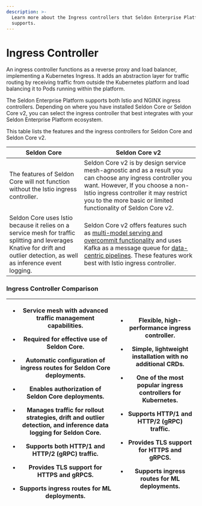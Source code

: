 ```yaml
---
description: >-
  Learn more about the Ingress controllers that Seldon Enterprise Platform
  supports.
---
```


# Ingress Controller

An ingress controller functions as a reverse proxy and load balancer, implementing a Kubernetes Ingress. It adds an abstraction layer for traffic routing by receiving traffic from outside the Kubernetes platform and load balancing it to Pods running within the platform.

The Seldon Enterprise Platform supports both Istio and NGINX ingress controllers. Depending on where you have installed Seldon Core or Seldon Core v2, you can select the ingress controller that best integrates with your Seldon Enterprise Platform ecosystem.

This table lists the features and the ingress controllers for Seldon Core and Seldon Core v2.

<table><thead><tr><th width="252">Seldon Core</th><th width="415">Seldon Core v2</th></tr></thead><tbody><tr><td>The features of Seldon Core will not function without the Istio ingress controller.</td><td>Seldon Core v2 is by design service mesh-agnostic and as a result you can choose any ingress controller you want. However, If you choose a non-Istio ingress controller it may restrict you to the more basic or limited functionality of Seldon Core v2.</td></tr><tr><td>Seldon Core uses Istio because it relies on a service mesh for traffic splitting and leverages Knative for drift and outlier detection, as well as inference event logging.</td><td>Seldon Core v2 offers features such as  <a href="https://www.seldon.io/news/seldon-deploy-advanced-released">multi-model serving and overcommit functionality</a> and uses Kafka as a message queue for <a href="https://www.seldon.io/news/seldon-deploy-advanced-released">data-centric pipelines</a>. These features work best with Istio ingress controller.</td></tr></tbody></table>

### Ingress Controller Comparison <a href="#ingress-controller-comparison" id="ingress-controller-comparison"></a>

| <p></p><ul><li>Service mesh with advanced traffic management capabilities.</li></ul><ul><li>Required for effective use of Seldon Core.</li></ul><ul><li>Automatic configuration of ingress routes for Seldon Core deployments.</li></ul><ul><li>Enables authorization of Seldon Core deployments.</li></ul><ul><li>Manages traffic for rollout strategies, drift and outlier detection, and inference data logging for Seldon Core.</li></ul><ul><li>Supports both HTTP/1 and HTTP/2 (gRPC) traffic.</li></ul><ul><li>Provides TLS support for HTTPS and gRPCS.</li></ul><ul><li>Supports ingress routes for  ML deployments.</li></ul> | <p></p><ul><li>Flexible, high-performance ingress controller.</li></ul><ul><li>Simple, lightweight installation with no additional CRDs.</li></ul><ul><li>One of the most popular ingress controllers for Kubernetes.</li></ul><ul><li>Supports HTTP/1 and HTTP/2 (gRPC) traffic.</li></ul><ul><li>Provides TLS support for HTTPS and gRPCS.</li></ul><ul><li>Supports ingress routes for ML deployments.</li></ul> |
| --------------------------------------------------------------------------------------------------------------------------------------------------------------------------------------------------------------------------------------------------------------------------------------------------------------------------------------------------------------------------------------------------------------------------------------------------------------------------------------------------------------------------------------------------------------------------------------------------------------------------------------- | ------------------------------------------------------------------------------------------------------------------------------------------------------------------------------------------------------------------------------------------------------------------------------------------------------------------------------------------------------------------------------------------------------------------- |
